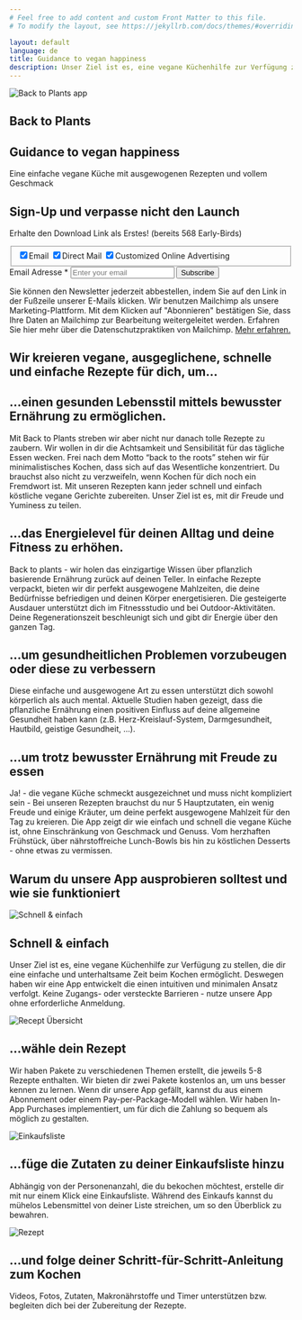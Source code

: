 ```yaml
---
# Feel free to add content and custom Front Matter to this file.
# To modify the layout, see https://jekyllrb.com/docs/themes/#overriding-theme-defaults

layout: default
language: de
title: Guidance to vegan happiness
description: Unser Ziel ist es, eine vegane Küchenhilfe zur Verfügung zu stellen, die dir eine einfache und unterhaltsame Zeit beim Kochen ermöglicht. Deswegen haben wir eine App entwickelt, die einen intuitiven und minimalen Ansatz verfolgt. Keine Zugangs- oder versteckte Barrieren - nutze unsere App ohne erforderliche Anmeldung.
---
```


<section class="header--wrapper">
  <img class="header--image" src="/assets/images/app-header.png" alt="Back to Plants app" />
  <div class="header--main">
    <h1 class="header--title">Back to Plants</h1>
    <h2 class="header--sub-title">Guidance to vegan happiness</h2>
    <p class="header--paragraph">
      Eine einfache vegane Küche mit ausgewogenen Rezepten und vollem Geschmack
    </p>
  <form
    action="https://back-to-plants.us19.list-manage.com/subscribe/post?u=1048c4e168940952bbda912da&amp;id=8a430c324d"
    method="post"
    id="mc-embedded-subscribe-form"
    name="mc-embedded-subscribe-form"
    class="validate newsletter--wrapper"
    target="_blank"
    novalidate
  >
    <h2 class="newsletter--heading">Sign-Up und verpasse nicht den Launch</h2>
    <p class="newsletter--subheading">Erhalte den Download Link als Erstes! (bereits 568 Early-Birds)</p>
    <fieldset class="newsletter--channels" name="interestgroup_field">
      <label class="checkbox subfield" for="gdpr_92201">
        <input type="checkbox" id="gdpr_92201" name="gdpr[92201]" value="Y" checked class="av-checkbox "><span>Email</span>
      </label>
      <label class="checkbox subfield" for="gdpr_92205">
        <input type="checkbox" id="gdpr_92205" name="gdpr[92205]" value="Y" checked class="av-checkbox "><span>Direct Mail</span>
      </label>
      <label class="checkbox subfield" for="gdpr_92209">
        <input type="checkbox" id="gdpr_92209" name="gdpr[92209]" value="Y" checked class="av-checkbox "><span>Customized Online Advertising</span>
      </label>
    </fieldset>
    <div class="newsletter--form">
      <label for="mce-EMAIL" class="newsletter--form-label">Email Adresse  <span class="asterisk">*</span></label>
      <input type="email" value="" name="EMAIL" class="required email" id="mce-EMAIL" placeholder="Enter your email" class="newsletter--form-input" />
      <input type="submit" value="Subscribe" name="subscribe" id="mc-embedded-subscribe" class="button newsletter--submit" />
    </div>
    <p class="newsletter--notice">Sie können den Newsletter jederzeit abbestellen, indem Sie auf den Link in der Fußzeile unserer E-Mails klicken. Wir benutzen Mailchimp als unsere Marketing-Plattform. Mit dem Klicken auf "Abonnieren" bestätigen Sie, dass Ihre Daten an Mailchimp zur Bearbeitung weitergeleitet werden. Erfahren Sie hier mehr über die Datenschutzpraktiken von Mailchimp. <a href="https://mailchimp.com/legal/" target="_blank">Mehr erfahren.</a></p>
    </form>
  </div>
</section>


<section>
  <h2 class="app-section--heading">Wir kreieren vegane, ausgeglichene, schnelle und einfache Rezepte für dich, um…</h2>
  <div class="app-section--wrapper">
    <div class="app-section--item">
      <h2 class="app-section--title">…einen gesunden Lebensstil mittels bewusster Ernährung zu ermöglichen.</h2>
      <p class="app-section--paragraph">
        Mit Back to Plants streben wir aber nicht nur danach tolle Rezepte zu zaubern. Wir wollen in dir die Achtsamkeit und Sensibilität für das tägliche Essen wecken. Frei nach dem Motto “back to the roots” stehen wir für minimalistisches Kochen, dass sich auf das Wesentliche konzentriert. Du brauchst also nicht zu verzweifeln, wenn Kochen für dich noch ein Fremdwort ist. Mit unseren Rezepten kann jeder schnell und einfach köstliche vegane Gerichte zubereiten. Unser Ziel ist es, mit dir Freude und Yuminess zu teilen.
      </p>
    </div>
    <div class="app-section--item">
      <h2 class="app-section--title">…das Energielevel für deinen Alltag und deine Fitness zu erhöhen.</h2>
      <p class="app-section--paragraph">
        Back to plants - wir holen das einzigartige Wissen über pflanzlich basierende Ernährung zurück auf deinen Teller. In einfache Rezepte verpackt, bieten wir dir perfekt ausgewogene Mahlzeiten, die deine Bedürfnisse befriedigen und deinen Körper energetisieren. Die gesteigerte Ausdauer unterstützt dich im Fitnessstudio und bei Outdoor-Aktivitäten. Deine Regenerationszeit beschleunigt sich und gibt dir Energie über den ganzen Tag.
      </p>
    </div>
    <div class="app-section--item">
      <h2 class="app-section--title">…um gesundheitlichen Problemen vorzubeugen oder diese zu verbessern</h2>
      <p class="app-section--paragraph">
        Diese einfache und ausgewogene Art zu essen unterstützt dich sowohl körperlich als auch mental. Aktuelle Studien haben gezeigt, dass die pflanzliche Ernährung einen positiven Einfluss auf deine allgemeine Gesundheit haben kann (z.B. Herz-Kreislauf-System, Darmgesundheit, Hautbild, geistige Gesundheit, ...).
      </p>
    </div>
    <div class="app-section--item">
      <h2 class="app-section--title">…um trotz bewusster Ernährung mit Freude zu essen</h2>
      <p class="app-section--paragraph">
        Ja! - die vegane Küche schmeckt ausgezeichnet und muss nicht kompliziert sein - Bei unseren Rezepten brauchst du nur 5 Hauptzutaten, ein wenig Freude und einige Kräuter, um deine perfekt ausgewogene Mahlzeit für den Tag zu kreieren. Die App zeigt dir wie einfach und schnell die vegane Küche ist, ohne Einschränkung von Geschmack und Genuss. Vom herzhaften Frühstück, über nährstoffreiche Lunch-Bowls bis hin zu köstlichen Desserts - ohne etwas zu vermissen.
      </p>
    </div>
  </div>
</section>


<h2 class="app-section--heading">Warum du unsere App ausprobieren solltest und wie sie funktioniert</h2>
<section class="two-column-section--wrapper image-left">
  <img class="two-column-section--image" src="/assets/images/sophie.png" alt="Schnell & einfach" />
  <div class="two-column-section--content">
    <h2 class="two-column-section--title">Schnell & einfach</h2>
    <p class="two-column-section--paragraph">
      Unser Ziel ist es, eine vegane Küchenhilfe zur Verfügung zu stellen, die dir eine einfache und unterhaltsame Zeit beim Kochen ermöglicht. Deswegen haben wir eine App entwickelt die einen intuitiven und minimalen Ansatz verfolgt. Keine Zugangs- oder versteckte Barrieren - nutze unsere App ohne erforderliche Anmeldung.
    </p>
  </div>
</section>

<section class="two-column-section--wrapper image-right">
  <img class="two-column-section--image" src="/assets/images/packages.png" alt="Recept Übersicht" />
  <div class="two-column-section--content">
    <h2 class="two-column-section--title">…wähle dein Rezept</h2>
    <p class="two-column-section--paragraph">
      Wir haben Pakete zu verschiedenen Themen erstellt, die jeweils 5-8 Rezepte enthalten. Wir bieten dir zwei Pakete kostenlos an, um uns besser kennen zu lernen. Wenn dir unsere App gefällt, kannst du aus einem Abonnement oder einem Pay-per-Package-Modell wählen. Wir haben In-App Purchases implementiert, um für dich die Zahlung so bequem als möglich zu gestalten.
    </p>
  </div>
</section>

<section class="two-column-section--wrapper image-left">
  <img class="two-column-section--image" src="/assets/images/shopping.png" alt="Einkaufsliste" />
  <div class="two-column-section--content">
    <h2 class="two-column-section--title">…füge die Zutaten zu deiner Einkaufsliste hinzu</h2>
    <p class="two-column-section--paragraph">
      Abhängig von der Personenanzahl, die du bekochen möchtest, erstelle dir mit nur einem Klick eine Einkaufsliste. Während des Einkaufs kannst du mühelos Lebensmittel von deiner Liste streichen, um so den Überblick zu bewahren.
    </p>
  </div>
</section>

<section class="two-column-section--wrapper image-right">
  <img class="two-column-section--image" src="/assets/images/recipe.png" alt="Rezept" />
  <div class="two-column-section--content">
    <h2 class="two-column-section--title">…und folge deiner Schritt-für-Schritt-Anleitung zum Kochen</h2>
    <p class="two-column-section--paragraph">
      Videos, Fotos, Zutaten, Makronährstoffe und Timer unterstützen bzw. begleiten dich bei der Zubereitung der Rezepte.
    </p>
  </div>
</section>

<!-- {% include post_excerpts.html %} -->

